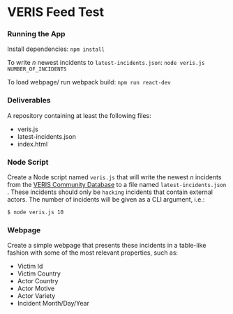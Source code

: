 # VERIS Feed Test

### Running the App
Install dependencies: `npm install`

To write *n* newest incidents to `latest-incidents.json`: `node veris.js NUMBER_OF_INCIDENTS`

To load webpage/ run webpack build: `npm run react-dev`


### Deliverables
A repository containing at least the following files:

- veris.js
- latest-incidents.json
- index.html

### Node Script
Create a Node script named `veris.js` that will write the newest *n* incidents from the [VERIS Community Database](https://github.com/vz-risk/VCDB) to a file named `latest-incidents.json` . These incidents should only be `hacking` incidents that contain external actors. The number of incidents will be given as a CLI argument, i.e.:

```bash
$ node veris.js 10
```

### Webpage
Create a simple webpage that presents these incidents in a table-like fashion with some of the most relevant properties, such as:

- Victim Id
- Victim Country
- Actor Country
- Actor Motive
- Actor Variety
- Incident Month/Day/Year
